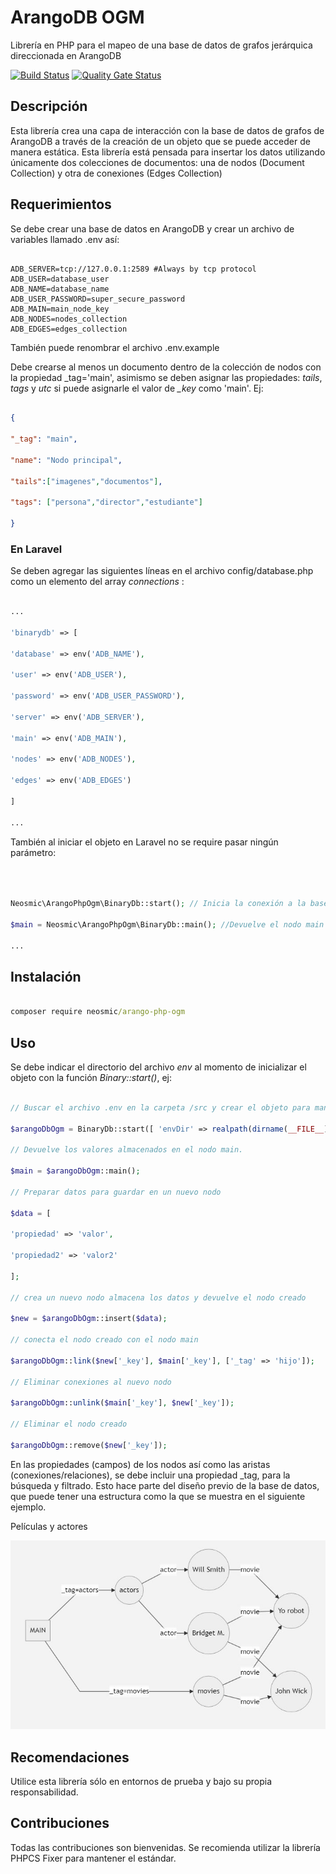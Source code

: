 # ArangoDB OGM

Librería en PHP para el mapeo de una base de datos de grafos jerárquica direccionada en ArangoDB

  

[![Build Status](https://app.travis-ci.com/neosmic/arango-php-ogm.svg?token=XpdhS2VXy8REkdNz8g9P&branch=master)](https://app.travis-ci.com/neosmic/arango-php-ogm) [![Quality Gate Status](https://sonarcloud.io/api/project_badges/measure?project=neosmic_arango-php-ogm&metric=alert_status)](https://sonarcloud.io/dashboard?id=neosmic_arango-php-ogm)

## Descripción

Esta librería crea una capa de interacción con la base de datos de grafos de ArangoDB a través de la creación de un objeto que se puede acceder de manera estática. Esta librería está pensada para insertar los datos utilizando únicamente dos colecciones de documentos: una de nodos (Document Collection) y otra de conexiones (Edges Collection)

  

## Requerimientos

  

Se debe crear una base de datos en ArangoDB y crear un archivo de variables llamado .env así:

```text

ADB_SERVER=tcp://127.0.0.1:2589 #Always by tcp protocol
ADB_USER=database_user
ADB_NAME=database_name
ADB_USER_PASSWORD=super_secure_password
ADB_MAIN=main_node_key
ADB_NODES=nodes_collection
ADB_EDGES=edges_collection

```

También puede renombrar el archivo .env.example

  

Debe crearse al menos un documento dentro de la colección de nodos con la propiedad \_tag='main', asimismo se deben asignar las propiedades: *tails*, *tags* y *utc* si puede asignarle el valor de *_key* como 'main'. Ej:

```json

{

"_tag": "main",

"name": "Nodo principal",

"tails":["imagenes","documentos"],

"tags": ["persona","director","estudiante"]

}

```

### En Laravel

  

Se deben agregar las siguientes líneas en el archivo config/database.php como un elemento del array _connections_ :

  

```php

...

'binarydb' => [

'database' => env('ADB_NAME'),

'user' => env('ADB_USER'),

'password' => env('ADB_USER_PASSWORD'),

'server' => env('ADB_SERVER'),

'main' => env('ADB_MAIN'),

'nodes' => env('ADB_NODES'),

'edges' => env('ADB_EDGES')

]

...

```

  

También al iniciar el objeto en Laravel no se require pasar ningún parámetro:

  

```php

  

Neosmic\ArangoPhpOgm\BinaryDb::start(); // Inicia la conexión a la base de datos

$main = Neosmic\ArangoPhpOgm\BinaryDb::main(); //Devuelve el nodo main

...

```

  

## Instalación

````cmd

composer require neosmic/arango-php-ogm

````

  

## Uso

Se debe indicar el directorio del archivo _env_ al momento de inicializar el objeto con la función _Binary::start()_, ej:

```php

// Buscar el archivo .env en la carpeta /src y crear el objeto para manipular la base de datos

$arangoDbOgm = BinaryDb::start([ 'envDir' => realpath(dirname(__FILE__)) .  '/src' ]);

// Devuelve los valores almacenados en el nodo main.

$main = $arangoDbOgm::main();

// Preparar datos para guardar en un nuevo nodo

$data = [

'propiedad' => 'valor',

'propiedad2' => 'valor2'

];

// crea un nuevo nodo almacena los datos y devuelve el nodo creado

$new = $arangoDbOgm::insert($data);

// conecta el nodo creado con el nodo main

$arangoDbOgm::link($new['_key'], $main['_key'], ['_tag' => 'hijo']);

// Eliminar conexiones al nuevo nodo

$arangoDbOgm::unlink($main['_key'], $new['_key']);

// Eliminar el nodo creado

$arangoDbOgm::remove($new['_key']);

```

En las propiedades (campos) de los nodos así como las aristas (conexiones/relaciones), se debe incluir una propiedad _tag, para la búsqueda y filtrado. Esto hace parte del diseño previo de la base de datos, que puede tener una estructura como la que se muestra en el siguiente ejemplo.

Películas y actores

![Grafo de ejemplo](./graph.png)

## Recomendaciones

  

Utilice esta librería sólo en entornos de prueba y bajo su propia responsabilidad.

  

## Contribuciones

  

Todas las contribuciones son bienvenidas. Se recomienda utilizar la librería PHPCS Fixer para mantener el estándar.
